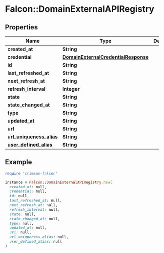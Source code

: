 # Falcon::DomainExternalAPIRegistry

## Properties

| Name | Type | Description | Notes |
| ---- | ---- | ----------- | ----- |
| **created_at** | **String** |  |  |
| **credential** | [**DomainExternalCredentialResponse**](DomainExternalCredentialResponse.md) |  | [optional] |
| **id** | **String** |  |  |
| **last_refreshed_at** | **String** |  |  |
| **next_refresh_at** | **String** |  |  |
| **refresh_interval** | **Integer** |  |  |
| **state** | **String** |  |  |
| **state_changed_at** | **String** |  |  |
| **type** | **String** |  |  |
| **updated_at** | **String** |  |  |
| **url** | **String** |  |  |
| **url_uniqueness_alias** | **String** |  |  |
| **user_defined_alias** | **String** |  |  |

## Example

```ruby
require 'crimson-falcon'

instance = Falcon::DomainExternalAPIRegistry.new(
  created_at: null,
  credential: null,
  id: null,
  last_refreshed_at: null,
  next_refresh_at: null,
  refresh_interval: null,
  state: null,
  state_changed_at: null,
  type: null,
  updated_at: null,
  url: null,
  url_uniqueness_alias: null,
  user_defined_alias: null
)
```

